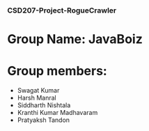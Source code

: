 ### CSD207-Project-RogueCrawler
# Group Name: __JavaBoiz__
# Group members:
* Swagat Kumar
* Harsh Manral
* Siddharth Nishtala
* Kranthi Kumar Madhavaram
* Pratyaksh Tandon
